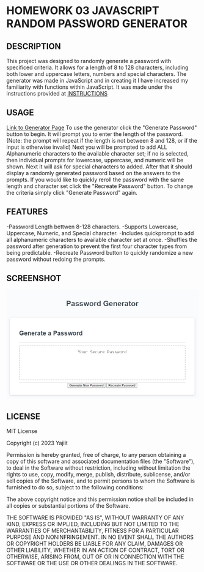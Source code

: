 # HOMEWORK 03 JAVASCRIPT RANDOM PASSWORD GENERATOR

## DESCRIPTION

This project was designed to randomly generate a password with specificed criteria. It allows for a length of 8 to 128 characters, including both lower and uppercase letters, numbers and special characters. The generator was made in JavaScript and in creating it I have increased my familiarity with functions within JavaScript. It was made under the instructions provided at [INSTRUCTIONS](./assets/INSTRUCTIONS.md)


## USAGE

[Link to Generator Page](.index.html)
To use the generator click the "Generate Password" button to begin. It will prompt you to enter the length of the password. (Note: the prompt will repeat if the length is not between 8 and 128, or if the input is otherwise invalid) Next you will be prompted to add ALL Alphanumeric characters to the available character set; if no is selected, then individual prompts for lowercase, uppercase, and numeric will be shown.  Next it will ask for special characters to added.  After that it should display a randomly generated password based on the answers to the prompts. If you would like to quickly reroll the password with the same length and character set click the "Recreate Password" button. To change the criteria simply click "Generate Password" again.


## FEATURES

-Password Length bettwen 8-128 characters.
-Supports Lowercase, Uppercase, Numeric, and Special character.
-Includes quickprompt to add all alphanumeric characters to available character set at once.
-Shuffles the password after generation to prevent the first four character types from being predictable.
-Recreate Password button to quickly randomize a new password without redoing the prompts.


## SCREENSHOT

![Webpage Screenshot](./assets/images/Screenshot.jpg)


## LICENSE

MIT License

Copyright (c) 2023 Yajiit

Permission is hereby granted, free of charge, to any person obtaining a copy
of this software and associated documentation files (the "Software"), to deal
in the Software without restriction, including without limitation the rights
to use, copy, modify, merge, publish, distribute, sublicense, and/or sell
copies of the Software, and to permit persons to whom the Software is
furnished to do so, subject to the following conditions:

The above copyright notice and this permission notice shall be included in all
copies or substantial portions of the Software.

THE SOFTWARE IS PROVIDED "AS IS", WITHOUT WARRANTY OF ANY KIND, EXPRESS OR
IMPLIED, INCLUDING BUT NOT LIMITED TO THE WARRANTIES OF MERCHANTABILITY,
FITNESS FOR A PARTICULAR PURPOSE AND NONINFRINGEMENT. IN NO EVENT SHALL THE
AUTHORS OR COPYRIGHT HOLDERS BE LIABLE FOR ANY CLAIM, DAMAGES OR OTHER
LIABILITY, WHETHER IN AN ACTION OF CONTRACT, TORT OR OTHERWISE, ARISING FROM,
OUT OF OR IN CONNECTION WITH THE SOFTWARE OR THE USE OR OTHER DEALINGS IN THE
SOFTWARE.

